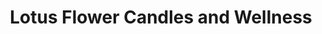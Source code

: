 ---
title: "Lotus Flower Candles and Wellness"
url: /tallahassee/lotus-flower-candles-and-wellness/
shop: gift
---